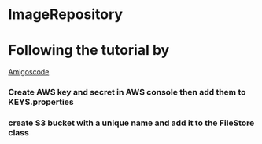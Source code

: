 # ImageRepository

# Following the tutorial by
[Amigoscode](https://www.youtube.com/watch?v=i-hoSg8iRG0)

### Create AWS key and secret in AWS console then add them to  KEYS.properties
### create S3 bucket with a unique name and add it to the FileStore class
